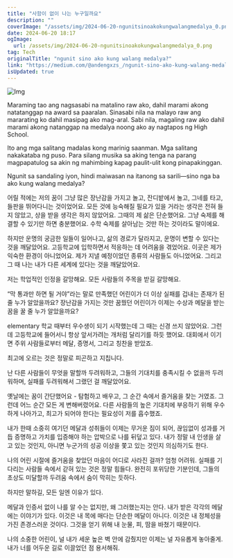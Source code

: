 ```yaml
---
title: "사함이 없이 나는 누구일까요"
description: ""
coverImage: "/assets/img/2024-06-20-ngunitsinoakokungwalangmedalya_0.png"
date: 2024-06-20 18:17
ogImage:
  url: /assets/img/2024-06-20-ngunitsinoakokungwalangmedalya_0.png
tag: Tech
originalTitle: "ngunit sino ako kung walang medalya?"
link: "https://medium.com/@andengxzs_/ngunit-sino-ako-kung-walang-medalya-61a2a1535d39"
isUpdated: true
---
```


![Img](/assets/img/2024-06-20-ngunitsinoakokungwalangmedalya_0.png)

Maraming tao ang nagsasabi na matalino raw ako, dahil marami akong natatanggap na award sa paaralan. Sinasabi nila na malayo raw ang mararating ko dahil masipag ako mag-aral. Sabi nila, magaling raw ako dahil marami akong natanggap na medalya noong ako ay nagtapos ng High School.

Ito ang mga salitang madalas kong marinig saanman. Mga salitang nakakataba ng puso. Para silang musika sa aking tenga na parang magpapatulog sa akin ng mahimbing kapag paulit-ulit kong pinapakinggan.

Ngunit sa sandaling iyon, hindi maiwasan na itanong sa sarili—sino nga ba ako kung walang medalya?

<div class="content-ad"></div>

어릴 적에는 저의 꿈이 그냥 많은 장난감을 가지고 놀고, 잔디밭에서 놀고, 그네를 타고, 들판을 뛰어다니는 것이었어요. 모든 것에 능숙해질 필요가 있을 거라는 생각은 전혀 들지 않았고, 상을 받을 생각은 하지 않았어요. 그때의 제 삶은 단순했어요. 그냥 숙제를 해결할 수 있기만 하면 충분했어요. 수학 숙제를 살아남는 것만 하는 것이라도 말이에요.

하지만 운명의 궁금한 일들이 일어나고, 삶의 경로가 달라지고, 운명이 변할 수 있다는 것을 깨달았어요. 고등학교에 입학하면서 적응하는 데 어려움을 겪었어요. 이곳은 제가 익숙한 환경이 아니었어요. 제가 지낼 예정이었던 종류의 사람들도 아니었어요. 그리고 그 때 나는 내가 다른 세계에 있다는 것을 깨달았어요.

저는 학업적인 인정을 갈망해요.
모든 사람들의 주목을 받길 갈망해요.

“막 통과만 하면 될 거야”라는 말로 만족했던 어린이가 더 이상 실패를 겁내는 존재가 된 줄 누가 알았을까요? 장난감을 가지는 것만 꿈꿨던 어린이가 이제는 수상과 메달을 받는 꿈을 꿀 줄 누가 알았을까요?

<div class="content-ad"></div>

elementary 학교 때부터 우수생이 되기 시작했는데 그 때는 신경 쓰지 않았어요. 그런데 고등학교에 들어서니 항상 앞서가려는 개처럼 달리기를 하듯 했어요. 대회에서 이기면 주위 사람들로부터 메달, 증명서, 그리고 칭찬을 받았죠.

최고에 오르는 것은 정말로 피곤하고 지칩니다.

난 다른 사람들이 무엇을 말할까 두려워하고, 그들의 기대치를 충족시킬 수 없을까 두려워하며, 실패를 두려워해서 그랬던 걸 깨달았어요.

옛날에는 꿈이 간단했어요 - 탐험하고 배우고, 그 순간 속에서 즐거움을 찾는 거였죠. 그런데 어느 순간 모든 게 변해버렸어요. 다른 사람들의 높은 기대치에 부응하기 위해 우수하게 나아가고, 최고가 되어야 한다는 필요성이 저를 흡수했죠.

<div class="content-ad"></div>

내가 한때 소중히 여기던 메달과 성취들이 이제는 무거운 짐이 되어, 끊임없이 성과를 거듭 증명하고 가치를 입증해야 하는 압박으로 나를 뒤덮고 있다. 내가 정말 내 인생을 살고 있는 것인지, 아니면 누군가의 성공 이상을 쫓고 있는 것인지 의심하기도 한다.

나의 어린 시절에 즐거움을 찾았던 마음이 어디로 사라진 걸까? 엄청 어려워. 실패를 기다리는 사람들 속에서 갇혀 있는 것은 정말 힘들다. 완전히 포위당한 기분인데, 그들의 초상도 미달할까 두려움 속에서 숨이 막히는 듯하다.

하지만 말하길, 모든 일엔 이유가 있다.

메달과 인증서 없이 나를 알 수는 없지만, 왜 그러했는지는 안다. 내가 받은 각각의 메달에는 이야기가 있다. 이것은 내 목에 매다는 단순한 메달이 아니다. 이것은 내 정체성을 가진 존경스러운 것이다. 그것을 얻기 위해 내 눈물, 피, 땀을 바쳤기 때문이다.

<div class="content-ad"></div>

나의 소중한 어린이, 널 내가 세운 높은 벽 안에 감췄지만 이제는 널 자유롭게 놓아줄게. 내가 너를 어두운 길로 이끌었던 점 용서해줘.

